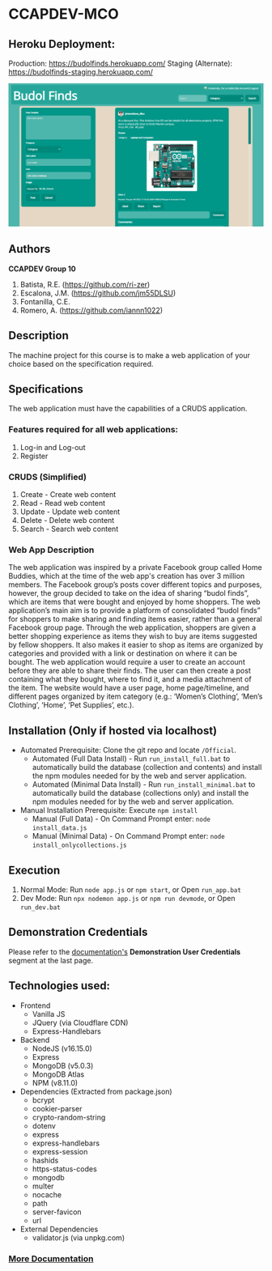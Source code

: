 # CCAPDEV-MCO

## Heroku Deployment: 
Production: https://budolfinds.herokuapp.com/
Staging (Alternate): https://budolfinds-staging.herokuapp.com/

![BudolFinds Homepage](.others/homepage.png)

## Authors
**CCAPDEV Group 10** 
1. Batista, R.E. (https://github.com/ri-zer)
2. Escalona, J.M. (https://github.com/jm55DLSU)
3. Fontanilla, C.E.
4. Romero, A. (https://github.com/iannn1022)

## Description
The machine project for this course is to make a web application of your choice based on the specification required.

## Specifications
The web application must have the capabilities of a CRUDS application.
### Features required for all web applications:
1. Log-in and Log-out
2. Register
### CRUDS (Simplified)
1. Create - Create web content
2. Read - Read web content
3. Update - Update web content
4. Delete - Delete web content
5. Search - Search web content
### Web App Description
The web application was inspired by a private Facebook group called Home Buddies, which at the time of the web app's creation has over 3 million members. The Facebook group’s posts cover
different topics and purposes, however, the group decided to take on the idea of
sharing “budol finds”, which are items that were bought and enjoyed by home
shoppers. The web application’s main aim is to provide a platform of consolidated
“budol finds” for shoppers to make sharing and finding items easier, rather than a
general Facebook group page. Through the web application, shoppers are given a
better shopping experience as items they wish to buy are items suggested by fellow
shoppers. It also makes it easier to shop as items are organized by categories and
provided with a link or destination on where it can be bought.
The web application would require a user to create an account before they are
able to share their finds. The user can then create a post containing what they bought,
where to find it, and a media attachment of the item. The website would have a user
page, home page/timeline, and different pages organized by item category (e.g.:
‘Women’s Clothing’, ‘Men’s Clothing’, ‘Home’, ‘Pet Supplies’, etc.).

## Installation (Only if hosted via localhost)
* Automated Prerequisite: Clone the git repo and locate `/Official`.
    * Automated (Full Data Install) - Run `run_install_full.bat` to automatically build the database (collection and contents) and install the npm modules needed for by the web and server application.
    * Automated (Minimal Data Install) - Run `run_install_minimal.bat` to automatically build the database (collections only) and install the npm modules needed for by the web and server application.
* Manual Installation Prerequisite: Execute `npm install`
    * Manual (Full Data) - On Command Prompt enter: `node install_data.js`
    * Manual (Minimal Data) - On Command Prompt enter: `node install_onlycollections.js`

## Execution
1. Normal Mode: Run `node app.js` or `npm start`, or Open `run_app.bat`
2. Dev Mode: Run `npx nodemon app.js` or `npm run devmode`, or Open `run_dev.bat`

## Demonstration Credentials
Please refer to the [documentation's](https://github.com/jm55DLSU/CCAPDEV-MCO/blob/main/Documentation/MCO%20Documentation%20-%20PDF.pdf) **Demonstration User Credentials** segment at the last page.

## Technologies used:
* Frontend
    * Vanilla JS
    * JQuery (via Cloudflare CDN)
    * Express-Handlebars
* Backend
    * NodeJS (v16.15.0)
    * Express
    * MongoDB (v5.0.3)
    * MongoDB Atlas
    * NPM (v8.11.0)
* Dependencies (Extracted from package.json)
    * bcrypt
    * cookier-parser
    * crypto-random-string
    * dotenv
    * express
    * express-handlebars
    * express-session
    * hashids
    * https-status-codes
    * mongodb
    * multer
    * nocache
    * path
    * server-favicon
    * url
* External Dependencies
    * validator.js (via unpkg.com)

### [More Documentation](https://github.com/jm55DLSU/CCAPDEV-MCO/blob/main/Documentation/MCO%20Documentation%20-%20PDF.pdf)
